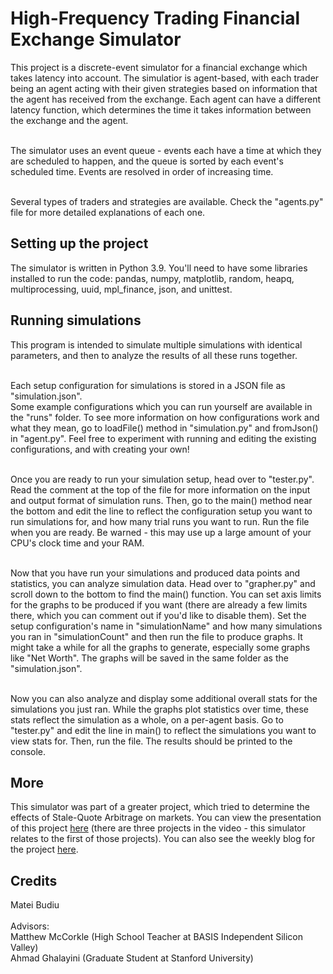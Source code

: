 # High-Frequency Trading Financial Exchange Simulator

This project is a discrete-event simulator for a financial exchange which takes latency into account. 
The simulatior is agent-based, with each trader being an agent acting with their given strategies based on information that the agent has received from the exchange.
Each agent can have a different latency function, which determines the time it takes information between the exchange and the agent.

<br>The simulator uses an event queue - events each have a time at which they are scheduled to happen, and the queue is sorted by each event's scheduled time.
Events are resolved in order of increasing time.

<br>Several types of traders and strategies are available. Check the "agents.py" file for more detailed explanations of each one.

## Setting up the project

The simulator is written in Python 3.9. You'll need to have some libraries installed to run the code: pandas, numpy, matplotlib, random, heapq, multiprocessing, uuid, mpl_finance, json, and unittest.

## Running simulations

This program is intended to simulate multiple simulations with identical parameters, and then to analyze the results of all these runs together.

<br>Each setup configuration for simulations is stored in a JSON file as "simulation.json".  
Some example configurations which you can run yourself are available in the "runs" folder. 
To see more information on how configurations work and what they mean, go to loadFile() method in "simulation.py" and fromJson() in "agent.py".
Feel free to experiment with running and editing the existing configurations, and with creating your own!

<br>Once you are ready to run your simulation setup, head over to "tester.py". 
Read the comment at the top of the file for more information on the input and output format of simulation runs.
Then, go to the main() method near the bottom and edit the line to reflect the configuration setup you want to run simulations for, and how many trial runs you want to run. Run the file when you are ready. Be warned - this may use up a large amount of your CPU's clock time and your RAM.

<br>Now that you have run your simulations and produced data points and statistics, you can analyze simulation data. Head over to "grapher.py" and scroll down to the bottom to find the main() function. 
You can set axis limits for the graphs to be produced if you want (there are already a few limits there, which you can comment out if you'd like to disable them).
Set the setup configuration's name in "simulationName" and how many simulations you ran in "simulationCount" and then run the file to produce graphs. 
It might take a while for all the graphs to generate, especially some graphs like "Net Worth".
The graphs will be saved in the same folder as the "simulation.json". 

<br>Now you can also analyze and display some additional overall stats for the simulations you just ran. 
While the graphs plot statistics over time, these stats reflect the simulation as a whole, on a per-agent basis.
Go to "tester.py" and edit the line in main() to reflect the simulations you want to view stats for.
Then, run the file. The results should be printed to the console.

## More

This simulator was part of a greater project, which tried to determine the effects of Stale-Quote Arbitrage on markets. 
You can view the presentation of this project [here](https://www.youtube.com/watch?v=Q8meom3nWlU) (there are three projects in the video - this simulator relates to the first of those projects). 
You can also see the weekly blog for the project [here](https://siliconvalley.basisindependent.com/author/mateib/).

## Credits

Matei Budiu
<br>
<br>Advisors:
<br>Matthew McCorkle (High School Teacher at BASIS Independent Silicon Valley)
<br>Ahmad Ghalayini (Graduate Student at Stanford University)